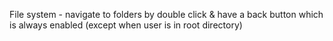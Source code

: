 File system - navigate to folders by double click & have a back button which is always enabled (except when user is in root directory)
